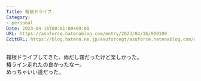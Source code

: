 ```yaml
---
Title: 箱根ドライブ
Category:
- personal
Date: 2023-04-16T00:01:00+09:00
URL: https://asuforce.hatenablog.com/entry/2023/04/16/000100
EditURL: https://blog.hatena.ne.jp/asuforcegt/asuforce.hatenablog.com/atom/entry/4207112889982244785
---
```


箱根ドライブしてきた、雨だし霧だったけど楽しかった。  
椿ライン走れたの良かったなー。  
めっちゃいい道だった。
